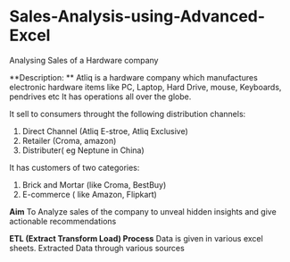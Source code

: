 # Sales-Analysis-using-Advanced-Excel
Analysing Sales of a Hardware company

**Description: **
Atliq is a hardware company which manufactures electronic hardware items like PC, Laptop, Hard Drive, mouse, Keyboards, pendrives etc
It has operations all over the globe.

It sell to consumers throught the following distribution channels:
1. Direct Channel (Atliq E-stroe, Atliq Exclusive)
2. Retailer (Croma, amazon)
3. Distributer( eg Neptune in China)

It has customers of two categories:
1. Brick and Mortar (like Croma, BestBuy)
2. E-commerce ( like Amazon, Flipkart)

**Aim**
To Analyze sales of the company to unveal hidden insights and give actionable recommendations

**ETL (Extract Transform Load) Process**
Data is given in various excel sheets.
Extracted Data through various sources
